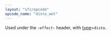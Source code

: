 ```yaml
---
layout: "sfz/opcode"
opcode_name: "disto_wet"
---
```

Used under the `‹effect›` header, with [type]=`disto`.

[type]: type#disto
